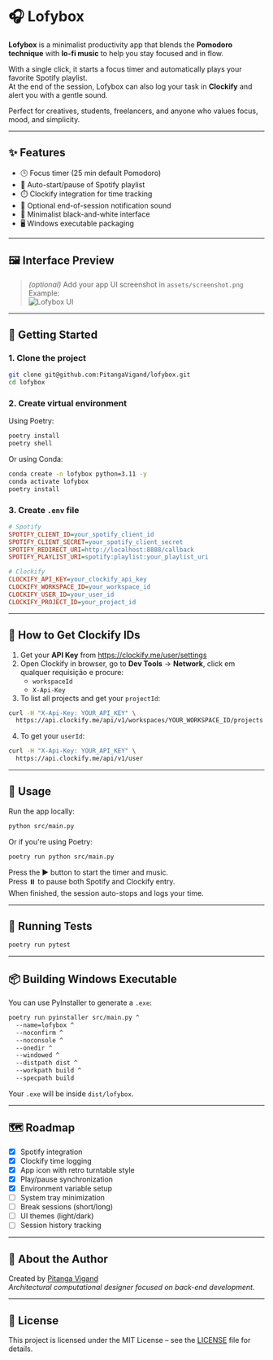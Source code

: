 # 🎧 Lofybox

**Lofybox** is a minimalist productivity app that blends the **Pomodoro technique** with **lo-fi music** to help you stay focused and in flow.

With a single click, it starts a focus timer and automatically plays your favorite Spotify playlist.  
At the end of the session, Lofybox can also log your task in **Clockify** and alert you with a gentle sound.

Perfect for creatives, students, freelancers, and anyone who values focus, mood, and simplicity.

---

## ✨ Features

- 🕒 Focus timer (25 min default Pomodoro)
- 🎵 Auto-start/pause of Spotify playlist
- ⏱️ Clockify integration for time tracking
- 🔔 Optional end-of-session notification sound
- 💎 Minimalist black-and-white interface
- 🖥️ Windows executable packaging

---

## 🖼️ Interface Preview

> *(optional)* Add your app UI screenshot in `assets/screenshot.png`  
> Example:  
> ![Lofybox UI](assets/screenshot.png)

---

## 🚀 Getting Started

### 1. Clone the project

```bash
git clone git@github.com:PitangaVigand/lofybox.git
cd lofybox
```

### 2. Create virtual environment

Using Poetry:

```bash
poetry install
poetry shell
```

Or using Conda:

```bash
conda create -n lofybox python=3.11 -y
conda activate lofybox
poetry install
```

### 3. Create `.env` file

```ini
# Spotify
SPOTIFY_CLIENT_ID=your_spotify_client_id
SPOTIFY_CLIENT_SECRET=your_spotify_client_secret
SPOTIFY_REDIRECT_URI=http://localhost:8888/callback
SPOTIFY_PLAYLIST_URI=spotify:playlist:your_playlist_uri

# Clockify
CLOCKIFY_API_KEY=your_clockify_api_key
CLOCKIFY_WORKSPACE_ID=your_workspace_id
CLOCKIFY_USER_ID=your_user_id
CLOCKIFY_PROJECT_ID=your_project_id
```

---

## 🔐 How to Get Clockify IDs

1. Get your **API Key** from https://clockify.me/user/settings  
2. Open Clockify in browser, go to **Dev Tools** → **Network**, click em qualquer requisição e procure:
   - `workspaceId`
   - `X-Api-Key`
3. To list all projects and get your `projectId`:

```bash
curl -H "X-Api-Key: YOUR_API_KEY" \
  https://api.clockify.me/api/v1/workspaces/YOUR_WORKSPACE_ID/projects
```

4. To get your `userId`:

```bash
curl -H "X-Api-Key: YOUR_API_KEY" \
  https://api.clockify.me/api/v1/user
```

---

## 🧠 Usage

Run the app locally:

```bash
python src/main.py
```

Or if you're using Poetry:

```bash
poetry run python src/main.py
```

Press the ▶️ button to start the timer and music.  
Press ⏸️ to pause both Spotify and Clockify entry.  
When finished, the session auto-stops and logs your time.

---

## 🧪 Running Tests

```bash
poetry run pytest
```

---

## 📦 Building Windows Executable

You can use PyInstaller to generate a `.exe`:

```bash
poetry run pyinstaller src/main.py ^
  --name=lofybox ^
  --noconfirm ^
  --noconsole ^
  --onedir ^
  --windowed ^
  --distpath dist ^
  --workpath build ^
  --specpath build
```

Your `.exe` will be inside `dist/lofybox`.

---

## 🗺️ Roadmap

- [x] Spotify integration
- [x] Clockify time logging
- [x] App icon with retro turntable style
- [x] Play/pause synchronization
- [x] Environment variable setup
- [ ] System tray minimization
- [ ] Break sessions (short/long)
- [ ] UI themes (light/dark)
- [ ] Session history tracking

---

## 👤 About the Author

Created by [Pitanga Vigand](https://github.com/PitangaVigand)  
*Architectural computational designer focused on back-end development.*

---

## 📜 License

This project is licensed under the MIT License – see the [LICENSE](LICENSE) file for details.

